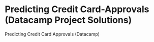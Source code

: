 # Predicting Credit Card-Approvals (Datacamp Project Solutions)
Predicting Credit Card Approvals (Datacamp)
